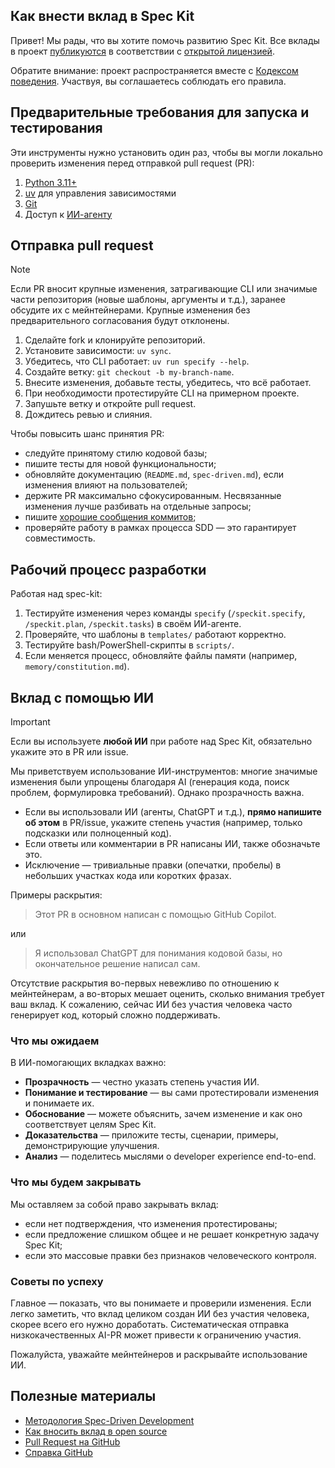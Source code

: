 ## Как внести вклад в Spec Kit

Привет! Мы рады, что вы хотите помочь развитию Spec Kit. Все вклады в проект [публикуются](https://help.github.com/articles/github-terms-of-service/#6-contributions-under-repository-license) в соответствии с [открытой лицензией](LICENSE).

Обратите внимание: проект распространяется вместе с [Кодексом поведения](CODE_OF_CONDUCT.md). Участвуя, вы соглашаетесь соблюдать его правила.

## Предварительные требования для запуска и тестирования

Эти инструменты нужно установить один раз, чтобы вы могли локально проверить изменения перед отправкой pull request (PR):

1. [Python 3.11+](https://www.python.org/downloads/)
1. [uv](https://docs.astral.sh/uv/) для управления зависимостями
1. [Git](https://git-scm.com/downloads)
1. Доступ к [ИИ-агенту](README.md#-поддерживаемые-ии-агенты)

## Отправка pull request

>[!NOTE]
>Если PR вносит крупные изменения, затрагивающие CLI или значимые части репозитория (новые шаблоны, аргументы и т.д.), заранее обсудите их с мейнтейнерами. Крупные изменения без предварительного согласования будут отклонены.

1. Сделайте fork и клонируйте репозиторий.
1. Установите зависимости: `uv sync`.
1. Убедитесь, что CLI работает: `uv run specify --help`.
1. Создайте ветку: `git checkout -b my-branch-name`.
1. Внесите изменения, добавьте тесты, убедитесь, что всё работает.
1. При необходимости протестируйте CLI на примерном проекте.
1. Запушьте ветку и откройте pull request.
1. Дождитесь ревью и слияния.

Чтобы повысить шанс принятия PR:

- следуйте принятому стилю кодовой базы;
- пишите тесты для новой функциональности;
- обновляйте документацию (`README.md`, `spec-driven.md`), если изменения влияют на пользователей;
- держите PR максимально сфокусированным. Несвязанные изменения лучше разбивать на отдельные запросы;
- пишите [хорошие сообщения коммитов](http://tbaggery.com/2008/04/19/a-note-about-git-commit-messages.html);
- проверяйте работу в рамках процесса SDD — это гарантирует совместимость.

## Рабочий процесс разработки

Работая над spec-kit:

1. Тестируйте изменения через команды `specify` (`/speckit.specify`, `/speckit.plan`, `/speckit.tasks`) в своём ИИ-агенте.
2. Проверяйте, что шаблоны в `templates/` работают корректно.
3. Тестируйте bash/PowerShell-скрипты в `scripts/`.
4. Если меняется процесс, обновляйте файлы памяти (например, `memory/constitution.md`).

## Вклад с помощью ИИ

> [!IMPORTANT]
> Если вы используете **любой ИИ** при работе над Spec Kit, обязательно укажите это в PR или issue.

Мы приветствуем использование ИИ-инструментов: многие значимые изменения были упрощены благодаря AI (генерация кода, поиск проблем, формулировка требований). Однако прозрачность важна.

- Если вы использовали ИИ (агенты, ChatGPT и т.д.), **прямо напишите об этом** в PR/issue, укажите степень участия (например, только подсказки или полноценный код).
- Если ответы или комментарии в PR написаны ИИ, также обозначьте это.
- Исключение — тривиальные правки (опечатки, пробелы) в небольших участках кода или коротких фразах.

Примеры раскрытия:

> Этот PR в основном написан с помощью GitHub Copilot.

или

> Я использовал ChatGPT для понимания кодовой базы, но окончательное решение написал сам.

Отсутствие раскрытия во-первых невежливо по отношению к мейнтейнерам, а во-вторых мешает оценить, сколько внимания требует ваш вклад. К сожалению, сейчас ИИ без участия человека часто генерирует код, который сложно поддерживать.

### Что мы ожидаем

В ИИ-помогающих вкладках важно:

- **Прозрачность** — честно указать степень участия ИИ.
- **Понимание и тестирование** — вы сами протестировали изменения и понимаете их.
- **Обоснование** — можете объяснить, зачем изменение и как оно соответствует целям Spec Kit.
- **Доказательства** — приложите тесты, сценарии, примеры, демонстрирующие улучшения.
- **Анализ** — поделитесь мыслями о developer experience end-to-end.

### Что мы будем закрывать

Мы оставляем за собой право закрывать вклад:

- если нет подтверждения, что изменения протестированы;
- если предложение слишком общее и не решает конкретную задачу Spec Kit;
- если это массовые правки без признаков человеческого контроля.

### Советы по успеху

Главное — показать, что вы понимаете и проверили изменения. Если легко заметить, что вклад целиком создан ИИ без участия человека, скорее всего его нужно доработать. Систематическая отправка низкокачественных AI-PR может привести к ограничению участия.

Пожалуйста, уважайте мейнтейнеров и раскрывайте использование ИИ.

## Полезные материалы

- [Методология Spec-Driven Development](./spec-driven.md)
- [Как вносить вклад в open source](https://opensource.guide/how-to-contribute/)
- [Pull Request на GitHub](https://help.github.com/articles/about-pull-requests/)
- [Справка GitHub](https://help.github.com)
